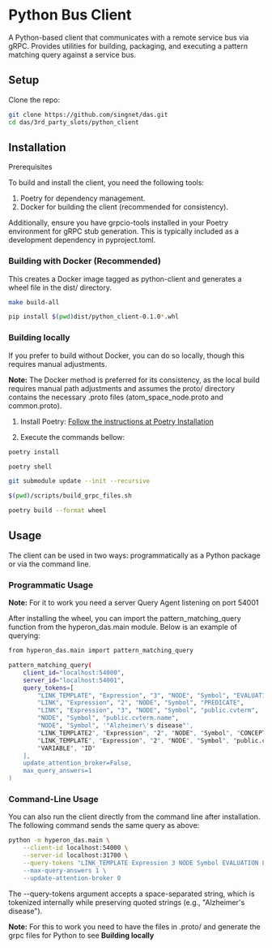 # Python Bus Client

A Python-based client that communicates with a remote service bus via gRPC. Provides utilities for building, packaging, and executing a pattern matching query against a service bus.

## Setup

Clone the repo:

```bash
git clone https://github.com/singnet/das.git
cd das/3rd_party_slots/python_client
```

## Installation

Prerequisites

To build and install the client, you need the following tools:

1. Poetry for dependency management.
2. Docker for building the client (recommended for consistency).

Additionally, ensure you have grpcio-tools installed in your Poetry environment for gRPC stub generation. This is typically included as a development dependency in pyproject.toml.

### Building with Docker (Recommended)

This creates a Docker image tagged as python-client and generates a wheel file in the dist/ directory.

```bash
make build-all

pip install $(pwd)dist/python_client-0.1.0*.whl
```

### Building locally

If you prefer to build without Docker, you can do so locally, though this requires manual adjustments.

**Note:** The Docker method is preferred for its consistency, as the local build requires manual path adjustments and assumes the proto/ directory contains the necessary .proto files (atom_space_node.proto and common.proto).

1. Install Poetry: [Follow the instructions at Poetry Installation](https://python-poetry.org/docs/#installation)

2. Execute the commands bellow:

```bash
poetry install

poetry shell

git submodule update --init --recursive

$(pwd)/scripts/build_grpc_files.sh

poetry build --format wheel
```

## Usage

The client can be used in two ways: programmatically as a Python package or via the command line.

### Programmatic Usage

**Note:** For it to work you need a server Query Agent listening on port 54001

After installing the wheel, you can import the pattern_matching_query function from the hyperon_das.main module. Below is an example of querying:

```bash
from hyperon_das.main import pattern_matching_query

pattern_matching_query(
    client_id="localhost:54000",
    server_id="localhost:54001",
    query_tokens=[
        "LINK_TEMPLATE", "Expression", "3", "NODE", "Symbol", "EVALUATION",
        "LINK", "Expression", "2", "NODE", "Symbol", "PREDICATE",
        "LINK", "Expression", "3", "NODE", "Symbol", "public.cvterm",
        "NODE", "Symbol", "public.cvterm.name",
        "NODE", "Symbol", '"Alzheimer\'s disease"',
        "LINK_TEMPLATE2", "Expression", "2", "NODE", "Symbol", "CONCEPT",
        "LINK_TEMPLATE", "Expression", "2", "NODE", "Symbol", "public.cvterm",
        "VARIABLE", "ID"
    ],
    update_attention_broker=False,
    max_query_answers=1
)
```

### Command-Line Usage

You can also run the client directly from the command line after installation. The following command sends the same query as above:

```bash
python -m hyperon_das.main \
    --client-id localhost:54000 \
    --server-id localhost:31700 \
    --query-tokens "LINK_TEMPLATE Expression 3 NODE Symbol EVALUATION LINK Expression 2 NODE Symbol PREDICATE LINK Expression 3 NODE Symbol public.cvterm NODE Symbol public.cvterm.name NODE Symbol "\"Alzheimer's disease\"" LINK_TEMPLATE2 Expression 2 NODE Symbol CONCEPT LINK_TEMPLATE Expression 2 NODE Symbol public.cvterm VARIABLE ID" \
    --max-query-answers 1 \
    --update-attention-broker 0
```

The --query-tokens argument accepts a space-separated string, which is tokenized internally while preserving quoted strings (e.g., "Alzheimer's disease").

**Note:** For this to work you need to have the files in .proto/ and generate the grpc files for Python to see **Building locally**
